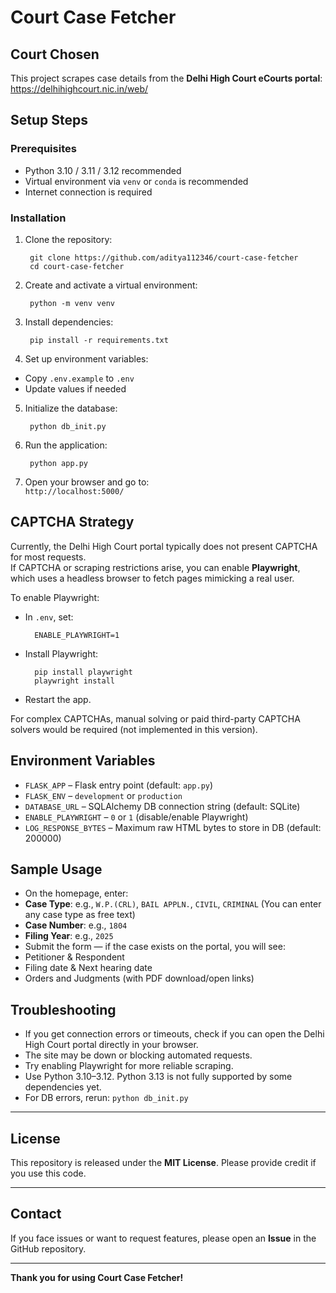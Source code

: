 # Court Case Fetcher

## Court Chosen
This project scrapes case details from the **Delhi High Court eCourts portal**:  
https://delhihighcourt.nic.in/web/

## Setup Steps

### Prerequisites
- Python 3.10 / 3.11 / 3.12 recommended
- Virtual environment via `venv` or `conda` is recommended
- Internet connection is required

### Installation
1. Clone the repository:

        git clone https://github.com/aditya112346/court-case-fetcher
        cd court-case-fetcher

2. Create and activate a virtual environment:

        python -m venv venv
    
3. Install dependencies:

        pip install -r requirements.txt

4. Set up environment variables:
- Copy `.env.example` to `.env`
- Update values if needed

5. Initialize the database:

        python db_init.py

6. Run the application:

        python app.py

7. Open your browser and go to:  
`http://localhost:5000/`

## CAPTCHA Strategy

Currently, the Delhi High Court portal typically does not present CAPTCHA for most requests.  
If CAPTCHA or scraping restrictions arise, you can enable **Playwright**, which uses a headless browser to fetch pages mimicking a real user.

To enable Playwright:
- In `.env`, set:

        
        ENABLE_PLAYWRIGHT=1

- Install Playwright:
 
        pip install playwright
        playwright install

- Restart the app.

For complex CAPTCHAs, manual solving or paid third-party CAPTCHA solvers would be required (not implemented in this version).

## Environment Variables

- `FLASK_APP` – Flask entry point (default: `app.py`)
- `FLASK_ENV` – `development` or `production`
- `DATABASE_URL` – SQLAlchemy DB connection string (default: SQLite)
- `ENABLE_PLAYWRIGHT` – `0` or `1` (disable/enable Playwright)
- `LOG_RESPONSE_BYTES` – Maximum raw HTML bytes to store in DB (default: 200000)

## Sample Usage

- On the homepage, enter:  
- **Case Type**: e.g., `W.P.(CRL)`, `BAIL APPLN.`, `CIVIL`, `CRIMINAL` (You can enter any case type as free text)  
- **Case Number**: e.g., `1804`  
- **Filing Year**: e.g., `2025`  
- Submit the form — if the case exists on the portal, you will see:  
- Petitioner & Respondent  
- Filing date & Next hearing date  
- Orders and Judgments (with PDF download/open links)

## Troubleshooting

- If you get connection errors or timeouts, check if you can open the Delhi High Court portal directly in your browser.
- The site may be down or blocking automated requests.
- Try enabling Playwright for more reliable scraping.
- Use Python 3.10–3.12. Python 3.13 is not fully supported by some dependencies yet.
- For DB errors, rerun: `python db_init.py`


---

## License

This repository is released under the **MIT License**. Please provide credit if you use this code.

---

## Contact

If you face issues or want to request features, please open an **Issue** in the GitHub repository.

---

**Thank you for using Court Case Fetcher!**
